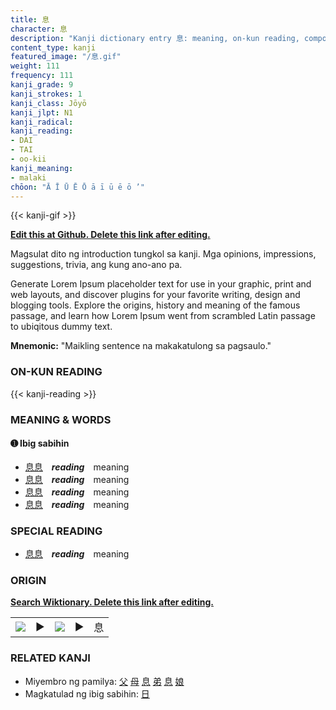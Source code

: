 ```yaml
---
title: 息
character: 息
description: "Kanji dictionary entry 息: meaning, on-kun reading, compounds, origin, related kanji"
content_type: kanji
featured_image: "/息.gif"
weight: 111
frequency: 111
kanji_grade: 9
kanji_strokes: 1
kanji_class: Jōyō
kanji_jlpt: N1
kanji_radical: 
kanji_reading: 
- DAI
- TAI
- oo-kii
kanji_meaning:
- malaki
chōon: "Ā Ī Ū Ē Ō ā ī ū ē ō ’"
---
```

[//]: # (Don't edit the line below. Kanji animated GIF code is automatically generated.)
{{< kanji-gif >}}

[//]: # (Edit below this line.)

**[Edit this at Github. Delete this link after editing.](https://github.com/tim0g/tim/tree/main/content/kanji/息/index.md)**

Magsulat dito ng introduction tungkol sa kanji. Mga opinions, impressions, suggestions, trivia, ang kung ano-ano pa.

Generate Lorem Ipsum placeholder text for use in your graphic, print and web layouts, and discover plugins for your favorite writing, design and blogging tools. Explore the origins, history and meaning of the famous passage, and learn how Lorem Ipsum went from scrambled Latin passage to ubiqitous dummy text.
 
**Mnemonic:** "Maikling sentence na makakatulong sa pagsaulo."

### ON-KUN READING

[//]: # (Don't edit the line below. ON-KUN READING code is automatically generated.)
{{< kanji-reading >}}

### MEANING & WORDS

#### ➊ **Ibig sabihin**
  - [息](../息)[息](../息)　***reading***　meaning
  - [息](../息)[息](../息)　***reading***　meaning
  - [息](../息)[息](../息)　***reading***　meaning
  - [息](../息)[息](../息)　***reading***　meaning

### SPECIAL READING
  - [息](../息)[息](../息)　***reading***　meaning

### ORIGIN

**[Search Wiktionary. Delete this link after editing.](https://wiktionary.org/wiki/息)**
<table class="kanji-table"><tr><td>
<img src="60px-息-bronze.svg.png">
</td><td>▶</td><td>
<img src="60px-息-oracle.svg.png">
</td><td>▶</td>
<td class="kanji-origin">息</td>
</tr></table>

### RELATED KANJI
- Miyembro ng pamilya: [父](../父) [母](../母) [息](../息) [弟](../弟) [息](../息) [娘](../娘)
- Magkatulad ng ibig sabihin: [日](../日)
